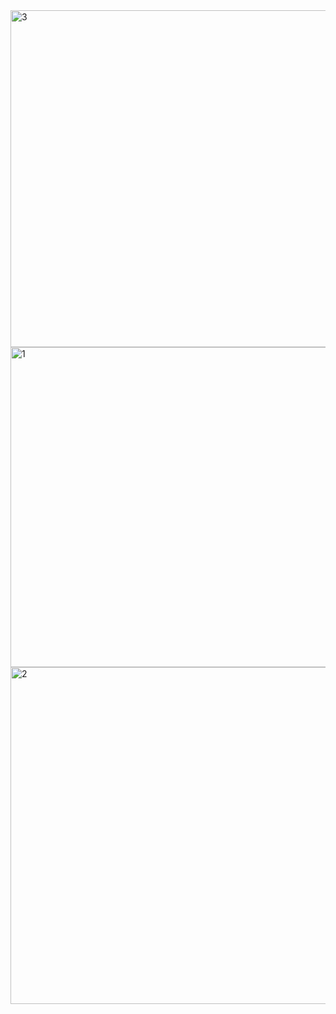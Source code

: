<img width="959" height="539" alt="3" src="https://github.com/user-attachments/assets/da7b5a21-0198-4d54-8539-d4780b8f11a1" />
<img width="959" height="512" alt="1" src="https://github.com/user-attachments/assets/301c7e46-fda7-42a0-ab6d-aa0725ba2f66" />
<img width="959" height="539" alt="2" src="https://github.com/user-attachments/assets/3e797193-324b-4c3d-b4de-4ad2441caedc" />
